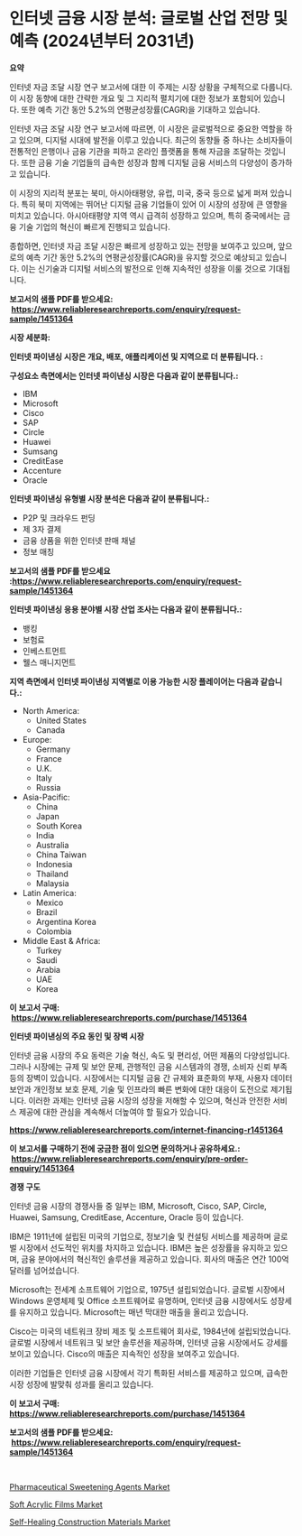 <p><h1>인터넷 금융 시장 분석: 글로벌 산업 전망 및 예측 (2024년부터 2031년)</h1></p><p><strong>요약</strong></p>
<p><p>인터넷 자금 조달 시장 연구 보고서에 대한 이 주제는 시장 상황을 구체적으로 다룹니다. 이 시장 동향에 대한 간략한 개요 및 그 지리적 펼치기에 대한 정보가 포함되어 있습니다. 또한 예측 기간 동안 5.2%의 연평균성장률(CAGR)을 기대하고 있습니다.</p><p>인터넷 자금 조달 시장 연구 보고서에 따르면, 이 시장은 글로벌적으로 중요한 역할을 하고 있으며, 디지털 시대에 발전을 이루고 있습니다. 최근의 동향들 중 하나는 소비자들이 전통적인 은행이나 금융 기관을 피하고 온라인 플랫폼을 통해 자금을 조달하는 것입니다. 또한 금융 기술 기업들의 급속한 성장과 함께 디지털 금융 서비스의 다양성이 증가하고 있습니다.</p><p>이 시장의 지리적 분포는 북미, 아시아태평양, 유럽, 미국, 중국 등으로 넓게 퍼져 있습니다. 특히 북미 지역에는 뛰어난 디지털 금융 기업들이 있어 이 시장의 성장에 큰 영향을 미치고 있습니다. 아시아태평양 지역 역시 급격히 성장하고 있으며, 특히 중국에서는 금융 기술 기업의 혁신이 빠르게 진행되고 있습니다.</p><p>종합하면, 인터넷 자금 조달 시장은 빠르게 성장하고 있는 전망을 보여주고 있으며, 앞으로의 예측 기간 동안 5.2%의 연평균성장률(CAGR)을 유지할 것으로 예상되고 있습니다. 이는 신기술과 디지털 서비스의 발전으로 인해 지속적인 성장을 이룰 것으로 기대됩니다.</p></p>
<p><strong>보고서의 샘플 PDF를 받으세요: &nbsp;<a href="https://www.reliableresearchreports.com/enquiry/request-sample/1451364">https://www.reliableresearchreports.com/enquiry/request-sample/1451364</a></strong></p>
<p><strong>시장 세분화:</strong></p>
<p><strong> 인터넷 파이낸싱 시장은 개요, 배포, 애플리케이션 및 지역으로 더 분류됩니다. :</strong></p>
<p><strong>구성요소 측면에서는 인터넷 파이낸싱 시장은 다음과 같이 분류됩니다.:</strong></p>
<p><ul><li>IBM</li><li>Microsoft</li><li>Cisco</li><li>SAP</li><li>Circle</li><li>Huawei</li><li>Sumsang</li><li>CreditEase</li><li>Accenture</li><li>Oracle</li></ul></p>
<p><strong> 인터넷 파이낸싱 유형별 시장 분석은 다음과 같이 분류됩니다.:</strong></p>
<p><ul><li>P2P 및 크라우드 펀딩</li><li>제 3자 결제</li><li>금융 상품을 위한 인터넷 판매 채널</li><li>정보 매칭</li></ul></p>
<p><strong>보고서의 샘플 PDF를 받으세요 :<a href="https://www.reliableresearchreports.com/enquiry/request-sample/1451364">https://www.reliableresearchreports.com/enquiry/request-sample/1451364</a></strong></p>
<p><strong> 인터넷 파이낸싱 응용 분야별 시장 산업 조사는 다음과 같이 분류됩니다.:</strong></p>
<p><ul><li>뱅킹</li><li>보험료</li><li>인베스트먼트</li><li>웰스 매니지먼트</li></ul></p>
<p><strong>지역 측면에서 인터넷 파이낸싱 지역별로 이용 가능한 시장 플레이어는 다음과 같습니다.:</strong></p>
<p><ul>
    <li>
        North America:
        <ul>
            <li>United States</li>
            <li>Canada</li>
        </ul>
    </li>
    <li>
        Europe:
        <ul>
            <li>Germany</li>
            <li>France</li>
            <li>U.K.</li>
            <li>Italy</li>
            <li>Russia</li>
        </ul>
    </li>
    <li>
        Asia-Pacific:
        <ul>
            <li>China</li>
            <li>Japan</li>
            <li>South Korea</li>
            <li>India</li>
            <li>Australia</li>
            <li>China Taiwan</li>
            <li>Indonesia</li>
            <li>Thailand</li>
            <li>Malaysia</li>
        </ul>
    </li>
    <li>
        Latin America:
        <ul>
            <li>Mexico</li>
            <li>Brazil</li>
            <li>Argentina Korea</li>
            <li>Colombia</li>
        </ul>
    </li>
    <li>
        Middle East & Africa:
        <ul>
            <li>Turkey</li>
            <li>Saudi</li>
            <li>Arabia</li>
            <li>UAE</li>
            <li>Korea</li>
        </ul>
    </li>
    </ul></p>
<p><strong>이 보고서 구매: &nbsp;<a href="https://www.reliableresearchreports.com/purchase/1451364">https://www.reliableresearchreports.com/purchase/1451364</a></strong></p>
<p><strong>인터넷 파이낸싱의 주요 동인 및 장벽 시장</strong></p>
<p><p>인터넷 금융 시장의 주요 동력은 기술 혁신, 속도 및 편리성, 어떤 제품의 다양성입니다. 그러나 시장에는 규제 및 보안 문제, 관행적인 금융 시스템과의 경쟁, 소비자 신뢰 부족 등의 장벽이 있습니다. 시장에서는 디지털 금융 간 규제와 표준화의 부재, 사용자 데이터 보안과 개인정보 보호 문제, 기술 및 인프라의 빠른 변화에 대한 대응이 도전으로 제기됩니다. 이러한 과제는 인터넷 금융 시장의 성장을 저해할 수 있으며, 혁신과 안전한 서비스 제공에 대한 관심을 계속해서 더높여야 할 필요가 있습니다.</p></p>
<p><strong><a href="https://www.reliableresearchreports.com/internet-financing-r1451364">https://www.reliableresearchreports.com/internet-financing-r1451364</a></strong></p>
<p><strong>이 보고서를 구매하기 전에 궁금한 점이 있으면 문의하거나 공유하세요.: &nbsp;<a href="https://www.reliableresearchreports.com/enquiry/pre-order-enquiry/1451364">https://www.reliableresearchreports.com/enquiry/pre-order-enquiry/1451364</a></strong></p>
<p><strong>경쟁 구도</strong></p>
<p><p>인터넷 금융 시장의 경쟁사들 중 일부는 IBM, Microsoft, Cisco, SAP, Circle, Huawei, Samsung, CreditEase, Accenture, Oracle 등이 있습니다.</p><p>IBM은 1911년에 설립된 미국의 기업으로, 정보기술 및 컨설팅 서비스를 제공하며 글로벌 시장에서 선도적인 위치를 차지하고 있습니다. IBM은 높은 성장률을 유지하고 있으며, 금융 분야에서의 혁신적인 솔루션을 제공하고 있습니다. 회사의 매출은 연간 100억 달러를 넘어섰습니다.</p><p>Microsoft는 전세계 소프트웨어 기업으로, 1975년 설립되었습니다. 글로벌 시장에서 Windows 운영체제 및 Office 소프트웨어로 유명하며, 인터넷 금융 시장에서도 성장세를 유지하고 있습니다. Microsoft는 매년 막대한 매출을 올리고 있습니다.</p><p>Cisco는 미국의 네트워크 장비 제조 및 소프트웨어 회사로, 1984년에 설립되었습니다. 글로벌 시장에서 네트워크 및 보안 솔루션을 제공하며, 인터넷 금융 시장에서도 강세를 보이고 있습니다. Cisco의 매출은 지속적인 성장을 보여주고 있습니다.</p><p>이러한 기업들은 인터넷 금융 시장에서 각기 특화된 서비스를 제공하고 있으며, 급속한 시장 성장에 발맞춰 성과를 올리고 있습니다.</p></p>
<p><strong>이 보고서 구매: &nbsp; <a href="https://www.reliableresearchreports.com/purchase/1451364">https://www.reliableresearchreports.com/purchase/1451364</a></strong></p>
<p><strong>보고서의 샘플 PDF를 받으세요: &nbsp;<a href="https://www.reliableresearchreports.com/enquiry/request-sample/1451364">https://www.reliableresearchreports.com/enquiry/request-sample/1451364</a></strong><strong></strong></p>
<p>&nbsp;</p>
<p><p><a href="https://www.linkedin.com/pulse/pharmaceutical-sweetening-agents-market-research-report-provides-qgxcf?trackingId=ZbFrpT25apt8yQA9g%2FQMYw%3D%3D">Pharmaceutical Sweetening Agents Market</a></p><p><a href="https://www.linkedin.com/pulse/soft-acrylic-films-market-research-report-forecasted-period-dbrcf?trackingId=grXtZkpK75Nf9eaV9St9zg%3D%3D">Soft Acrylic Films Market</a></p><p><a href="https://www.linkedin.com/pulse/global-self-healing-construction-materials-market-types-applications-ra5mf?trackingId=fp%2Bk5Rrq8doYQMEQhCx0lw%3D%3D">Self-Healing Construction Materials Market</a></p></p>